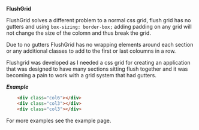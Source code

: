 **FlushGrid**

FlushGrid solves a different problem to a normal css grid, flush grid has no gutters and using `box-sizing: border-box;` adding padding on any grid will not change the size of the colomn and thus break the grid.

Due to no gutters FlushGrid has no wrapping elements around each section or any additional classes to add to the first or last coloumns in a row.

Flushgrid was developed as I needed a css grid for creating an application that was designed to have many sections sitting flush together and it was becoming a pain to work with a grid system that had gutters.


***Example***
``` html
    <div class="col6"></div>
    <div class="col3"></div>
    <div class="col3"></div>
```

For more examples see the example page.